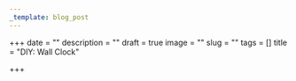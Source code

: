 ```yaml
---
_template: blog_post
---
```


+++
date = ""
description = ""
draft = true
image = ""
slug = ""
tags = []
title = "DIY: Wall Clock"

+++
